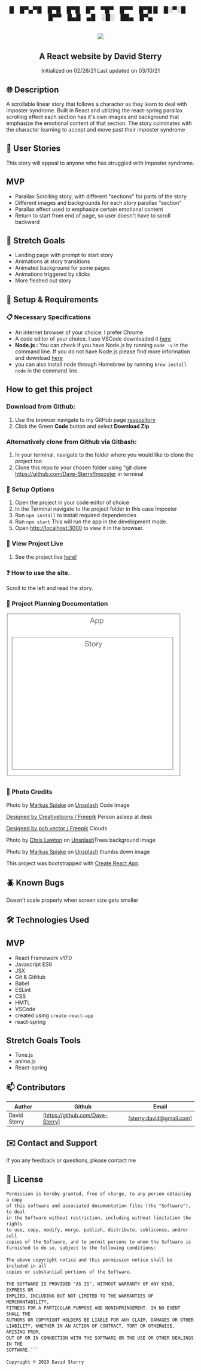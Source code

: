 
<h3 align="center">
 
█ █▀▄▀█ █▀█ █▀█ █▀ ▀█▀ █▀▀ █▀█
█ █░▀░█ █▀▀ █▄█ ▄█ ░█░ ██▄ █▀▄

</h3>
<br>
<div align="center">
<img src="https://github.com/Dave-Sterry.png" width="200px" height="auto">
</div>


<h2 align = 'center'>A React website by David Sterry </h2>
<p align = 'center'>
Initialized on 02/26/21
Last updated on 03/10/21
</p>

## 🌐 Description
A scrollable linear story that follows a character as they learn to deal with imposter syndrome. Built in React and utilizing the react-spring parallax scrolling effect each section has it's own images and background that emphasize the emotional content of that section. The story culminates with the character learning to accept and move past their imposter syndrome

## 📖 **User Stories**
This story will appeal to anyone who has struggled with Imposter syndrome. 

## **MVP**
* Parallax Scrolling story, with different "sections" for parts of the story
* Different images and backgrounds for each story parallax "section"
* Parallax effect used to emphasize certain emotional content
* Return to start from end of page, so user doesn't have to scroll backward

## 🙆 **Stretch Goals**
* Landing page with prompt to start story
* Animations at story transitions 
* Animated background for some pages
* Animations triggered by clicks
* More fleshed out story


## 🔧 Setup & Requirements
### 📋 Necessary Specifications
 * An internet browser of your choice. I prefer Chrome
 * A code editor of your choice. I use VSCode downloaded it [here](https://code.visualstudio.com/)
 *  **Node.js :** You can check if you have Node.js by running `node -v` in the command line. If you do not have Node.js please find more information and download [here](https://nodejs.org/en/)
 * you can also install node through Homebrew by running `brew install node` in the command line.


## **How to get this project** 

### Download from Github:
1. Use the browser navigate to my GitHub page [respository](https://github.com/Dave-Sterry/Imposter)
2. Click the Green **Code** button and select **Download Zip**

### Alternatively clone from Github via Gitbash:
1. In your terminal, navigate to the folder where you would like to clone the project too
2. Clone this repo to your chosen folder using "git clone https://github.com/Dave-Sterry/Imposter in terminal

### 🧰  Setup Options

1. Open the project in your code editor of choice 
2. In the Terminal navigate to the project folder in this case Imposter
3. Run ```npm install``` to install required dependencies 
4. Run ```npm start``` This will run the app in the development mode.
5. Open [http://localhost:3000](http://localhost:3000) to view it in the browser.

### 👀 View Project Live 
1. See the project live [here!](https://dave-sterry.github.io/Imposter/)

### ❓ How to use the site. 
Scroll to the left and read the story. 


### 📑 Project Planning Documentation 

<img src='./Imposter/readmeassets/Imposter-Planning.png'>

### 📸 Photo Credits
Photo by <a href="https://unsplash.com/@markusspiske?utm_source=unsplash&utm_medium=referral&utm_content=creditCopyText">Markus Spiske</a> on <a href="/collections/4651415/coding?utm_source=unsplash&utm_medium=referral&utm_content=creditCopyText">Unsplash</a> Code Image

 <a href="http://www.freepik.com">Designed by Creativetoons / Freepik</a> Person asleep at desk

<a href="http://www.freepik.com">Designed by pch.vector / Freepik</a> Clouds
  
Photo by <a href="https://unsplash.com/@chrislawton?utm_source=unsplash&utm_medium=referral&utm_content=creditCopyText">Chris Lawton</a> on <a href="/t/nature?utm_source=unsplash&utm_medium=referral&utm_content=creditCopyText">Unsplash</a>Trees background image


Photo by <a href="https://unsplash.com/@markusspiske?utm_source=unsplash&utm_medium=referral&utm_content=creditCopyText">Markus Spiske</a> on <a href="/s/photos/thumbs-down?utm_source=unsplash&utm_medium=referral&utm_content=creditCopyText">Unsplash</a> thumbs down image
  

This project was bootstrapped with [Create React App](https://github.com/facebook/create-react-app).

## 🪲 Known Bugs
Doesn't scale properly when screen size gets smaller


## 🛠️ Technologies Used

## MVP
* React Framework v17.0
* Javascript ES6
* JSX
* Git & GitHub
* Babel
* ESLint
* CSS
* HMTL
* VSCode
* created using ```create-react-app```
* react-spring 

## Stretch Goals Tools
* Tone.js
* anime.js
* React-spring


## 📫 Contributors
| Author | Github | Email |
|--------|--------|-------|
| David Sterry | [https://github.com/Dave-Sterry] | [sterry.david@gmail.com]  

## ✉️ Contact and Support
If you any feedback or questions, please contact me 
  
  
## 📘 License

```This project is licensed under **MIT 2.0**
Permission is hereby granted, free of charge, to any person obtaining a copy
of this software and associated documentation files (the "Software"), to deal
in the Software without restriction, including without limitation the rights
to use, copy, modify, merge, publish, distribute, sublicense, and/or sell
copies of the Software, and to permit persons to whom the Software is
furnished to do so, subject to the following conditions:

The above copyright notice and this permission notice shall be included in all
copies or substantial portions of the Software.

THE SOFTWARE IS PROVIDED "AS IS", WITHOUT WARRANTY OF ANY KIND, EXPRESS OR
IMPLIED, INCLUDING BUT NOT LIMITED TO THE WARRANTIES OF MERCHANTABILITY,
FITNESS FOR A PARTICULAR PURPOSE AND NONINFRINGEMENT. IN NO EVENT SHALL THE
AUTHORS OR COPYRIGHT HOLDERS BE LIABLE FOR ANY CLAIM, DAMAGES OR OTHER
LIABILITY, WHETHER IN AN ACTION OF CONTRACT, TORT OR OTHERWISE, ARISING FROM,
OUT OF OR IN CONNECTION WITH THE SOFTWARE OR THE USE OR OTHER DEALINGS IN THE
SOFTWARE.```

Copyright © 2020 David Sterry

